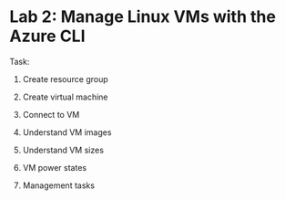 # Lab 2: Manage Linux VMs with the Azure CLI

Task: 

1. Create resource group
   
2. Create virtual machine
 
3. Connect to VM


4. Understand VM images
 


5. Understand VM sizes
    

6. VM power states
  

7. Management tasks

